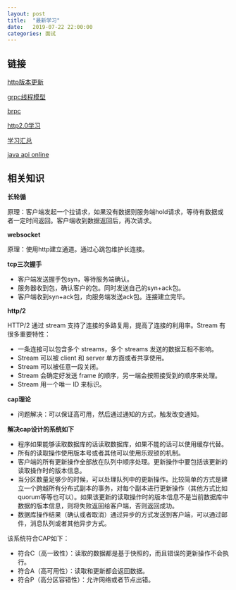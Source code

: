 ```yaml
---
layout: post
title:  "最新学习"
date:   2019-07-22 22:00:00
categories: 面试
---
```


## 链接

[http版本更新](https://www.sohu.com/a/152686075_268033)

[grpc线程模型](http://www.uml.org.cn/zjjs/201711241.asp)

[brpc](https://github.com/apache/incubator-brpc/blob/master/README_cn.md)

[http2.0学习](https://www.jianshu.com/p/67c541a421f9)

[学习汇总](https://github.com/xingshaocheng/architect-awesome)

[java api online](https://docs.oracle.com/javase/8/docs/api/)

## 相关知识

**长轮循**

原理：客户端发起一个拉请求，如果没有数据则服务端hold请求，等待有数据或者一定时间返回。客户端收到数据返回后，再次请求。

**websocket**

原理：使用http建立通道。通过心跳包维护长连接。

**tcp三次握手**

* 客户端发送握手包syn，等待服务端确认。
* 服务器收到包，确认客户的包。同时发送自己的syn+ack包。
* 客户端收到syn+ack包，向服务端发送ack包。连接建立完毕。

**http/2**

HTTP/2 通过 stream 支持了连接的多路复用，提高了连接的利用率。Stream 有很多重要特性：

* 一条连接可以包含多个 streams，多个 streams 发送的数据互相不影响。
* Stream 可以被 client 和 server 单方面或者共享使用。
* Stream 可以被任意一段关闭。
* Stream 会确定好发送 frame 的顺序，另一端会按照接受到的顺序来处理。
* Stream 用一个唯一 ID 来标识。

**cap理论**

* 问题解决：可以保证高可用，然后通过通知的方式，触发改变通知。

**解决cap设计的系统如下**

* 程序如果能够读取数据库的话读取数据库，如果不能的话可以使用缓存代替。
* 所有的读取操作使用版本号或者其他可以使用乐观锁的机制。
* 客户端的所有更新操作全部放在队列中顺序处理。更新操作中要包括该更新的读取操作时的版本信息。
* 当分区数量足够少的时候，可以处理队列中的更新操作。比较简单的方式是建立一个跨越所有分布式副本的事务，对每个副本进行更新操作（其他方式比如quorum等等也可以）。如果该更新的读取操作时的版本信息不是当前数据库中数据的版本信息，则将失败返回给客户端，否则返回成功。
* 数据库操作结果（确认或者取消）通过异步的方式发送到客户端，可以通过邮件，消息队列或者其他异步方式。

该系统符合CAP如下：

* 符合C（高一致性）：读取的数据都是基于快照的，而且错误的更新操作不会执行。
* 符合A（高可用性）：读取和更新都会返回数据。
* 符合P（高分区容错性）：允许网络或者节点出错。




